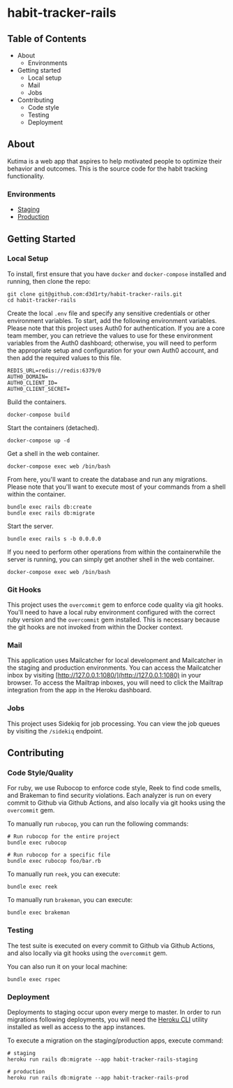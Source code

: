 # habit-tracker-rails

## Table of Contents

* About
  * Environments
* Getting started
  * Local setup
  * Mail
  * Jobs
* Contributing
  * Code style
  * Testing
  * Deployment

## About

Kutima is a web app that aspires to help motivated people to optimize their behavior and outcomes. This is the source code for the habit tracking functionality.

### Environments

* [Staging](https://habit-tracker-rails-staging.herokuapp.com)
* [Production](https://kutima.com)

## Getting Started

### Local Setup

To install, first ensure that you have `docker` and `docker-compose` installed and running, then clone the repo:

```
git clone git@github.com:d3d1rty/habit-tracker-rails.git
cd habit-tracker-rails
```

Create the local `.env` file and specify any sensitive credentials or other environment variables. To start, add the following
environment variables. Please note that this project uses Auth0 for authentication. If you are a core team member, you can retrieve
the values to use for these environment variables from the Auth0 dashboard; otherwise, you will need to perform the appropriate
setup and configuration for your own Auth0 account, and then add the required values to this file.

```
REDIS_URL=redis://redis:6379/0
AUTH0_DOMAIN=
AUTH0_CLIENT_ID=
AUTH0_CLIENT_SECRET=
```

Build the containers.

```
docker-compose build
```

Start the containers (detached).

```
docker-compose up -d
```

Get a shell in the web container.

```
docker-compose exec web /bin/bash
```

From here, you'll want to create the database and run any migrations. Please note that you'll want to execute most of your commands from
a shell within the container.

```
bundle exec rails db:create
bundle exec rails db:migrate
```

Start the server.

```
bundle exec rails s -b 0.0.0.0
```

If you need to perform other operations from within the containerwhile the server is running, you can simply get another shell in the web container.

```
docker-compose exec web /bin/bash
```

### Git Hooks
This project uses the `overcommit` gem to enforce code quality via git hooks. You'll need to have a local ruby environment configured with the
correct ruby version and the `overcommit` gem installed. This is necessary because the git hooks are not invoked from within the Docker context.

### Mail
This application uses Mailcatcher for local development and Mailcatcher in the staging and production environments. You
can access the Mailcatcher inbox by visiting [http://127.0.0.1:1080/](http://127.0.0.1:1080) in your browser. To
access the Mailtrap inboxes, you will need to click the Mailtrap integration from the app in the Heroku dashboard.

### Jobs

This project uses Sidekiq for job processing. You can view the job queues by visiting the `/sidekiq` endpoint.

## Contributing

### Code Style/Quality

For ruby, we use Rubocop to enforce code style, Reek to find code smells, and Brakeman to find security violations. Each analyzer is
run on every commit to Github via Github Actions, and also locally via git hooks using the `overcommit` gem.

To manually run `rubocop`, you can run the following commands:

```
# Run rubocop for the entire project
bundle exec rubocop

# Run rubocop for a specific file
bundle exec rubocop foo/bar.rb
```

To manually run `reek`, you can execute:

```
bundle exec reek
```

To manually run `brakeman`, you can execute:

```
bundle exec brakeman
```

### Testing

The test suite is executed on every commit to Github via Github Actions, and also locally via git hooks using the `overcommit` gem.

You can also run it on your local machine:

```
bundle exec rspec
```

### Deployment

Deployments to staging occur upon every merge to master. In order to run migrations following deployments, you will need the
[Heroku CLI](https://devcenter.heroku.com/articles/heroku-cli#download-and-install) utility installed as well as access to the app instances.

To execute a migration on the staging/production apps, execute command:

```
# staging
heroku run rails db:migrate --app habit-tracker-rails-staging

# production
heroku run rails db:migrate --app habit-tracker-rails-prod
```
